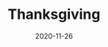 --- 
title: Thanksgiving
date: '2020-11-26'
thumb_image: images/mar-5yo/5yo-mar-thanksgiving.jpg
thumb_image_alt: Thanksgiving
image: images/mar-5yo/5yo-mar-thanksgiving.jpg
image_alt: Thanksgiving
template: project  
---	